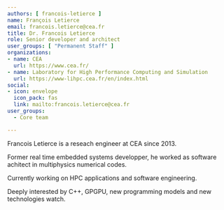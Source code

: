```yaml
---
authors: [ francois-letierce ]
name: François Letierce
email: francois.letierce@cea.fr
title: Dr. Francois Letierce
role: Senior developer and architect
user_groups: [ "Permanent Staff" ]
organizations:
- name: CEA
  url: https://www.cea.fr/
- name: Laboratory for High Performance Computing and Simulation
  url: https://www-lihpc.cea.fr/en/index.html
social:
- icon: envelope
  icon_pack: fas
  link: mailto:francois.letierce@cea.fr
user_groups:
  - Core team

---
```


Francois Letierce is a reseach engineer at CEA since 2013.

Former real time embedded systems developper, he worked as software achitect in multiphysics numerical codes.

Currently working on HPC applications and software engineering.

Deeply interested by C++, GPGPU, new programming models and new technologies watch.
